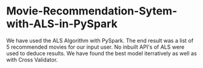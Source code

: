 # Movie-Recommendation-Sytem-with-ALS-in-PySpark

We have used the ALS Algorithm with PySpark.
The end result was a list of 5 recommended movies for our input user.
No inbuilt API's of ALS were used to deduce results.
We have found the best model iterratively as well as with Cross Validator.

